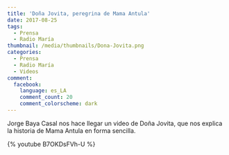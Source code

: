 ```yaml
---
title: 'Doña Jovita, peregrina de Mama Antula'
date: 2017-08-25
tags:
  - Prensa
  - Radio María
thumbnail: /media/thumbnails/Dona-Jovita.png
categories:
  - Prensa
  - Radio María
  - Videos
comment:
  facebook:
    language: es_LA
    comment_count: 20
    comment_colorscheme: dark  
---
```

Jorge Baya Casal nos hace llegar un video de Doña Jovita, que nos explica la historia de Mama Antula en forma sencilla.

{% youtube B7OKDsFVh-U %}